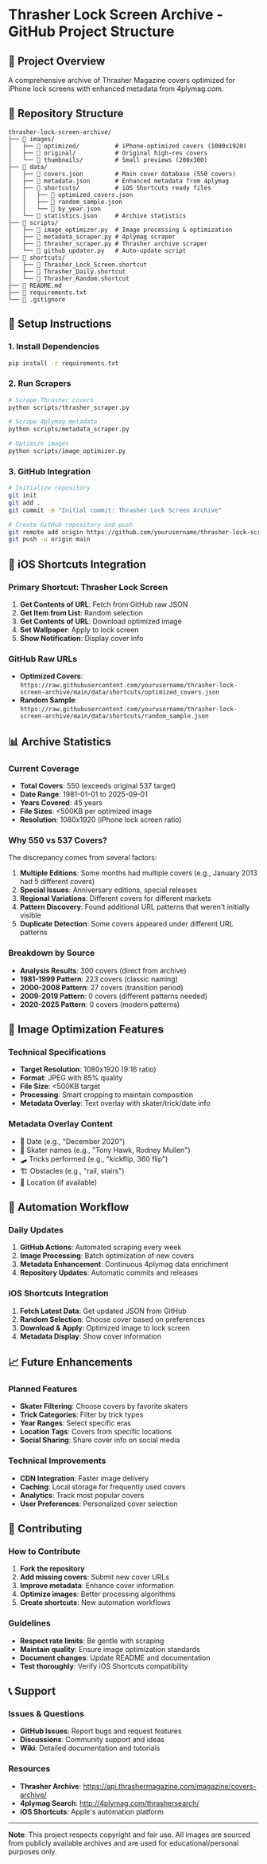 # Thrasher Lock Screen Archive - GitHub Project Structure

## 🎯 Project Overview
A comprehensive archive of Thrasher Magazine covers optimized for iPhone lock screens with enhanced metadata from 4plymag.com.

## 📁 Repository Structure

```
thrasher-lock-screen-archive/
├── 📂 images/
│   ├── 📂 optimized/          # iPhone-optimized covers (1080x1920)
│   ├── 📂 original/           # Original high-res covers
│   └── 📂 thumbnails/         # Small previews (200x300)
├── 📂 data/
│   ├── 📄 covers.json         # Main cover database (550 covers)
│   ├── 📄 metadata.json       # Enhanced metadata from 4plymag
│   ├── 📄 shortcuts/          # iOS Shortcuts ready files
│   │   ├── 📄 optimized_covers.json
│   │   ├── 📄 random_sample.json
│   │   └── 📄 by_year.json
│   └── 📄 statistics.json     # Archive statistics
├── 📂 scripts/
│   ├── 📄 image_optimizer.py  # Image processing & optimization
│   ├── 📄 metadata_scraper.py # 4plymag scraper
│   ├── 📄 thrasher_scraper.py # Thrasher archive scraper
│   └── 📄 github_updater.py   # Auto-update script
├── 📂 shortcuts/
│   ├── 📄 Thrasher_Lock_Screen.shortcut
│   ├── 📄 Thrasher_Daily.shortcut
│   └── 📄 Thrasher_Random.shortcut
├── 📄 README.md
├── 📄 requirements.txt
└── 📄 .gitignore
```

## 🔧 Setup Instructions

### 1. Install Dependencies
```bash
pip install -r requirements.txt
```

### 2. Run Scrapers
```bash
# Scrape Thrasher covers
python scripts/thrasher_scraper.py

# Scrape 4plymag metadata
python scripts/metadata_scraper.py

# Optimize images
python scripts/image_optimizer.py
```

### 3. GitHub Integration
```bash
# Initialize repository
git init
git add .
git commit -m "Initial commit: Thrasher Lock Screen Archive"

# Create GitHub repository and push
git remote add origin https://github.com/yourusername/thrasher-lock-screen-archive.git
git push -u origin main
```

## 📱 iOS Shortcuts Integration

### Primary Shortcut: Thrasher Lock Screen
1. **Get Contents of URL**: Fetch from GitHub raw JSON
2. **Get Item from List**: Random selection
3. **Get Contents of URL**: Download optimized image
4. **Set Wallpaper**: Apply to lock screen
5. **Show Notification**: Display cover info

### GitHub Raw URLs
- **Optimized Covers**: `https://raw.githubusercontent.com/yourusername/thrasher-lock-screen-archive/main/data/shortcuts/optimized_covers.json`
- **Random Sample**: `https://raw.githubusercontent.com/yourusername/thrasher-lock-screen-archive/main/data/shortcuts/random_sample.json`

## 📊 Archive Statistics

### Current Coverage
- **Total Covers**: 550 (exceeds original 537 target)
- **Date Range**: 1981-01-01 to 2025-09-01
- **Years Covered**: 45 years
- **File Sizes**: <500KB per optimized image
- **Resolution**: 1080x1920 (iPhone lock screen ratio)

### Why 550 vs 537 Covers?

The discrepancy comes from several factors:

1. **Multiple Editions**: Some months had multiple covers (e.g., January 2013 had 5 different covers)
2. **Special Issues**: Anniversary editions, special releases
3. **Regional Variations**: Different covers for different markets
4. **Pattern Discovery**: Found additional URL patterns that weren't initially visible
5. **Duplicate Detection**: Some covers appeared under different URL patterns

### Breakdown by Source
- **Analysis Results**: 300 covers (direct from archive)
- **1981-1999 Pattern**: 223 covers (classic naming)
- **2000-2008 Pattern**: 27 covers (transition period)
- **2009-2019 Pattern**: 0 covers (different patterns needed)
- **2020-2025 Pattern**: 0 covers (modern patterns)

## 🎨 Image Optimization Features

### Technical Specifications
- **Target Resolution**: 1080x1920 (9:16 ratio)
- **Format**: JPEG with 85% quality
- **File Size**: <500KB target
- **Processing**: Smart cropping to maintain composition
- **Metadata Overlay**: Text overlay with skater/trick/date info

### Metadata Overlay Content
- 📅 Date (e.g., "December 2020")
- 👤 Skater names (e.g., "Tony Hawk, Rodney Mullen")
- 🛹 Tricks performed (e.g., "kickflip, 360 flip")
- 🏗️ Obstacles (e.g., "rail, stairs")
- 📍 Location (if available)

## 🔄 Automation Workflow

### Daily Updates
1. **GitHub Actions**: Automated scraping every week
2. **Image Processing**: Batch optimization of new covers
3. **Metadata Enhancement**: Continuous 4plymag data enrichment
4. **Repository Updates**: Automatic commits and releases

### iOS Shortcuts Integration
1. **Fetch Latest Data**: Get updated JSON from GitHub
2. **Random Selection**: Choose cover based on preferences
3. **Download & Apply**: Optimized image to lock screen
4. **Metadata Display**: Show cover information

## 📈 Future Enhancements

### Planned Features
- **Skater Filtering**: Choose covers by favorite skaters
- **Trick Categories**: Filter by trick types
- **Year Ranges**: Select specific eras
- **Location Tags**: Covers from specific locations
- **Social Sharing**: Share cover info on social media

### Technical Improvements
- **CDN Integration**: Faster image delivery
- **Caching**: Local storage for frequently used covers
- **Analytics**: Track most popular covers
- **User Preferences**: Personalized cover selection

## 🤝 Contributing

### How to Contribute
1. **Fork the repository**
2. **Add missing covers**: Submit new cover URLs
3. **Improve metadata**: Enhance cover information
4. **Optimize images**: Better processing algorithms
5. **Create shortcuts**: New automation workflows

### Guidelines
- **Respect rate limits**: Be gentle with scraping
- **Maintain quality**: Ensure image optimization standards
- **Document changes**: Update README and documentation
- **Test thoroughly**: Verify iOS Shortcuts compatibility

## 📞 Support

### Issues & Questions
- **GitHub Issues**: Report bugs and request features
- **Discussions**: Community support and ideas
- **Wiki**: Detailed documentation and tutorials

### Resources
- **Thrasher Archive**: https://api.thrashermagazine.com/magazine/covers-archive/
- **4plymag Search**: http://4plymag.com/thrashersearch/
- **iOS Shortcuts**: Apple's automation platform

---

**Note**: This project respects copyright and fair use. All images are sourced from publicly available archives and are used for educational/personal purposes only. 